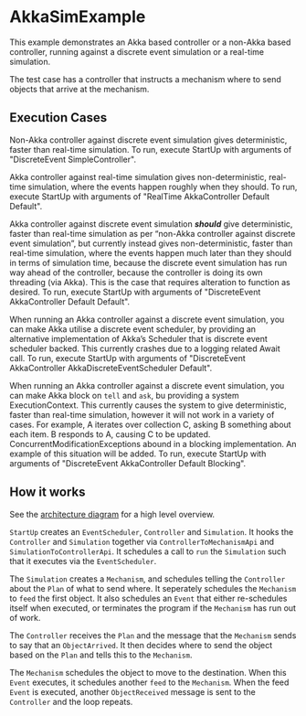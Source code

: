 # AkkaSimExample

This example demonstrates an Akka based controller or a non-Akka based controller, running against a discrete event simulation or a real-time simulation.

The test case has a controller that instructs a mechanism where to send objects that arrive at the mechanism.

## Execution Cases

Non-Akka controller against discrete event simulation gives deterministic, faster than real-time simulation. To run, execute StartUp with arguments of "DiscreteEvent SimpleController".

Akka controller against real-time simulation gives non-deterministic, real-time simulation, where the events happen roughly when they should. To run, execute StartUp with arguments of "RealTime AkkaController Default Default".

Akka controller against discrete event simulation ___should___ give deterministic, faster than real-time simulation as per “non-Akka controller against discrete event simulation”, but currently instead gives non-deterministic, faster than real-time simulation, where the events happen much later than they should in terms of simulation time, because the discrete event simulation has run way ahead of the controller, because the controller is doing its own threading (via Akka). This is the case that requires alteration to function as desired. To run, execute StartUp with arguments of "DiscreteEvent AkkaController Default Default".

When running an Akka controller against a discrete event simulation, you can make Akka utilise a discrete event scheduler, by providing an alternative implementation of Akka’s Scheduler that is discrete event scheduler backed. This currently crashes due to a logging related Await call. To run, execute StartUp with arguments of "DiscreteEvent AkkaController AkkaDiscreteEventScheduler Default".

When running an Akka controller against a discrete event simulation, you can make Akka block on `tell` and `ask`, bu providing a system ExecutionContext. This currently causes the system to give deterministic, faster than real-time simulation, however it will not work in a variety of cases. For example, A iterates over collection C, asking B something about each item. B responds to A, causing C to be updated. ConcurrentModificationExceptions abound in a blocking implementation. An example of this situation will be added. To run, execute StartUp with arguments of "DiscreteEvent AkkaController Default Blocking".

## How it works

See the [architecture diagram](https://docs.google.com/drawings/d/15lsfo0Jk5hpzLO63QIYJOyPnwg-a1RAxbwk5Zj5yRjM/edit?usp=sharing) for a high level overview.

`StartUp` creates an `EventScheduler`, `Controller` and `Simulation`. It hooks the `Controller` and `Simulation` together via `ControllerToMechanismApi` and `SimulationToControllerApi`. It schedules a call to `run` the `Simulation` such that it executes via the `EventScheduler`.

The `Simulation` creates a `Mechanism`, and schedules telling the `Controller` about the `Plan` of what to send where. It seperately schedules the `Mechanism` to `feed` the first object. It also schedules an `Event` that either re-schedules itself when executed, or terminates the program if the `Mechanism` has run out of work.

The `Controller` receives the `Plan` and the message that the `Mechanism` sends to say that an `ObjectArrived`. It then decides where to send the object based on the `Plan` and tells this to the `Mechanism`.

The `Mechanism` schedules the object to move to the destination. When this `Event` executes, it schedules another `feed` to the `Mechanism`. When the feed `Event` is executed, another `ObjectReceived` message is sent to the `Controller` and the loop repeats.

